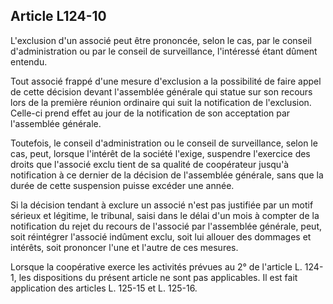 Article L124-10
----
L'exclusion d'un associé peut être prononcée, selon le cas, par le conseil
d'administration ou par le conseil de surveillance, l'intéressé étant dûment
entendu.

Tout associé frappé d'une mesure d'exclusion a la possibilité de faire appel de
cette décision devant l'assemblée générale qui statue sur son recours lors de la
première réunion ordinaire qui suit la notification de l'exclusion. Celle-ci
prend effet au jour de la notification de son acceptation par l'assemblée
générale.

Toutefois, le conseil d'administration ou le conseil de surveillance, selon le
cas, peut, lorsque l'intérêt de la société l'exige, suspendre l'exercice des
droits que l'associé exclu tient de sa qualité de coopérateur jusqu'à
notification à ce dernier de la décision de l'assemblée générale, sans que la
durée de cette suspension puisse excéder une année.

Si la décision tendant à exclure un associé n'est pas justifiée par un motif
sérieux et légitime, le tribunal, saisi dans le délai d'un mois à compter de la
notification du rejet du recours de l'associé par l'assemblée générale, peut,
soit réintégrer l'associé indûment exclu, soit lui allouer des dommages et
intérêts, soit prononcer l'une et l'autre de ces mesures.

Lorsque la coopérative exerce les activités prévues au 2° de l'article L. 124-1,
les dispositions du présent article ne sont pas applicables. Il est fait
application des articles L. 125-15 et L. 125-16.

